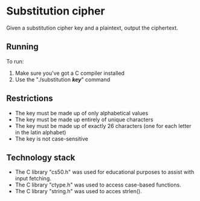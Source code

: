 # Substitution cipher

Given a substitution cipher key and a plaintext, output the ciphertext.

## Running

To run:
1. Make sure you've got a C compiler installed
2. Use the "./substitution __*key*__" command

## Restrictions

* The key must be made up of only alphabetical values
* The key must be made up entirely of unique characters
* The key must be made up of exactly 26 characters (one for each letter in the latin alphabet)
* The key is not case-sensitive

## Technology stack

* The C library "cs50.h" was used for educational purposes to assist with input fetching.
* The C library "ctype.h" was used to access case-based functions.
* The C library "string.h" was used to acces strlen().